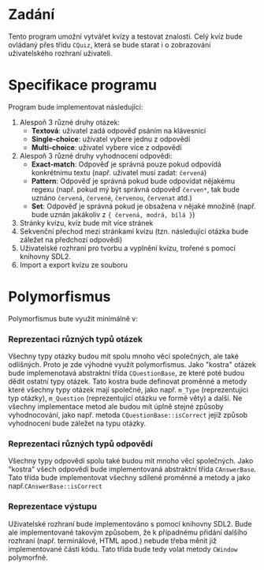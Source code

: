 # Zadání
Tento program umožní vytvářet kvízy a testovat znalosti.
Celý kvíz bude ovládaný přes třídu `CQuiz`, která se bude starat i o zobrazování uživatelského rozhraní uživateli.
# Specifikace programu
Program bude implementovat následující:
  1. Alespoň 3 různé druhy otázek:
      - **Textová**: uživatel zadá odpověď psáním na klávesnici
      - **Single-choice**: uživatel vybere jednu z odpovědí
      - **Multi-choice**: uživatel vybere více z odpovědí
  2. Alespoň 3 různé druhy vyhodnocení odpovědi:
      - **Exact-match**: Odpověď je správná pouze pokud odpovídá konkrétnímu textu (např. uživatel musí zadat: `červená`)
      - **Pattern**: Odpověď je správná pokud bude odpovídat nějakému regexu (např. pokud mý být správná odpověď `červen*`, tak bude uznáno `červená`, `červené`, `červenou`, `červenat` atd.)
      - **Set**: Odpověď je správná pokud je obsažena v nějaké množině (např. bude uznán jakákoliv z `{ červená, modrá, bílá }`)
  3. Stránky kvízu, kvíz bude mít více stránek
  4. Sekvenční přechod mezi stránkami kvízu (tzn. následující otázka bude záležet na předchozí odpovědi)
  5. Uživatelské rozhraní pro tvorbu a vyplnění kvízu, trořené s pomocí knihovny SDL2.
  6. Import a export kvízu ze souboru

# Polymorfismus
Polymorfismus bute využit minimálně v:
### Reprezentaci různých typů otázek
Všechny typy otázky budou mít spolu mnoho věcí společných, ale také odlišných. Proto je zde výhodné využít polymorfismus.
Jako "kostra" otázek bude implemenotavá abstraktní třída `CQuestionBase`, ze které poté budou dědit ostatní typy otázek. Tato kostra bude definovat proměnné a metody které všechny typy otázek mají společné, jako např. `m_Type` (reprezentujíci typ otázky), `m_Question` (reprezentující otázku ve formě věty) a další.
Ne všechny implementace metod ale budou mít úplně stejné způsoby vyhodnocování, jako např. metoda `CQuestionBase::isCorrect` jejíž způsob vyhodnocení bude záležet na typu otázky.
### Reprezentaci různých typů odpovědí
Všechny typy odpovědí spolu také budou mít mnoho věcí společných.
Jako "kostra" všech odpovědí bude implementovaná abstraktní třída `CAnswerBase`. Tato třída bude implementovat všechny sdílené proměnné a metody a jako např.`CAnswerBase::isCorrect`
### Reprezentace výstupu
Uživatelské rozhraní bude implementováno s pomocí knihovny SDL2. Bude ale implementované takovým způsobem, že k případnému přidání dalšího rozhraní (např. terminálové, HTML apod.) nebude třeba měnit již implementované části kódu. Tato třída bude tedy volat metody `CWindow` polymorfně.
